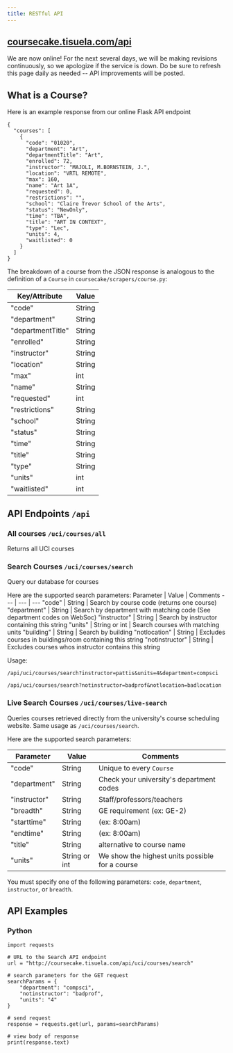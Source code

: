 ```yaml
---
title: RESTful API
---
```

## [coursecake.tisuela.com/api](https://coursecake.tisuela.com/api)
We are now online! For the next several days, we will be making revisions continuously, so we apologize if the service is down. Do be sure to refresh this page daily as needed -- API improvements will be posted.


## What is a Course?
Here is an example response from our online Flask API endpoint
```
{
  "courses": [
    {
      "code": "01020",
      "department": "Art",
      "departmentTitle": "Art",
      "enrolled": 72,
      "instructor": "MAJOLI, M.BORNSTEIN, J.",
      "location": "VRTL REMOTE",
      "max": 160,
      "name": "Art 1A",
      "requested": 0,
      "restrictions": "",
      "school": "Claire Trevor School of the Arts",
      "status": "NewOnly",
      "time": "TBA",
      "title": "ART IN CONTEXT",
      "type": "Lec",
      "units": 4,
      "waitlisted": 0
    }
  ]
}
```

The breakdown of a course from the JSON response is analogous to the definition of a `Course` in `coursecake/scrapers/course.py`:

Key/Attribute | Value
--- | ---
"code" | String
"department" | String       
"departmentTitle" | String
"enrolled" | String
"instructor" | String
"location" | String
"max" | int
"name" | String
"requested" | int
"restrictions" | String
"school" | String
"status" | String
"time" | String
"title" | String
"type" | String
"units" | int
"waitlisted" | int

## API Endpoints `/api`

### All courses `/uci/courses/all`
Returns all UCI courses

### Search Courses `/uci/courses/search`
Query our database for courses

Here are the supported search parameters:
Parameter | Value | Comments
--- | --- | ---
"code" | String | Search by course code (returns one course)
"department" | String | Search by department with matching code (See department codes on WebSoc)
"instructor" | String | Search by instructor containing this string
"units" | String or int | Search courses with matching units
"building" | String | Search by building 
"notlocation" | String | Excludes courses in buildings/room containing this string
"notinstructor" | String  | Excludes courses whos instructor contains this string

Usage:
```
/api/uci/courses/search?instructor=pattis&units=4&department=compsci

/api/uci/courses/search?notinstructor=badprof&notlocation=badlocation
```

### Live Search Courses `/uci/courses/live-search`
Queries courses retrieved directly from the university's course scheduling website.
Same usage as `/uci/courses/search`.

Here are the supported search parameters:

Parameter | Value | Comments
--- | --- | ---
"code" | String | Unique to every `Course`
"department" | String | Check your university's department codes      
"instructor" | String | Staff/professors/teachers
"breadth" | String | GE requirement (ex: GE-2)
"starttime" | String | (ex: 8:00am)
"endtime" | String | (ex: 8:00am)
"title" | String | alternative to course name
"units" | String or int | We show the highest units possible for a course


You must specify one of the following parameters: `code`, `department`, `instructor`, or `breadth`.

## API Examples

### Python
```
import requests

# URL to the Search API endpoint
url = "http://coursecake.tisuela.com/api/uci/courses/search"    

# search parameters for the GET request
searchParams = {
    "department": "compsci",
    "notinstructor": "badprof",
    "units": "4"
}

# send request
response = requests.get(url, params=searchParams)

# view body of response
print(response.text)
```
